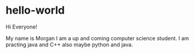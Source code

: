 # hello-world

Hi Everyone!

My name is Morgan I am a up and coming computer science student.
I am practing java and C++ also maybe python and java.
